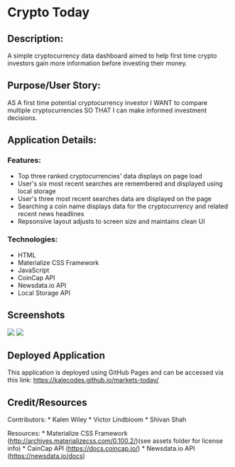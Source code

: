 
# Crypto Today

## Description:

A simple cryptocurrency data dashboard aimed to help first time crypto investors gain more information before investing their money.

## Purpose/User Story:

AS A first time potential cryptocurrency investor
I WANT to compare multiple cryptocurrencies
SO THAT I can make informed investment decisions. 

## Application Details:

### Features:

* Top three ranked cryptocurrencies' data displays on page load
* User's six most recent searches are remembered and displayed using local storage
* User's three most recent searches data are displayed on the page
* Searching a coin name displays data for the cryptocurrency and related recent news headlines
* Repsonsive layout adjusts to screen size and maintains clean UI

### Technologies:

* HTML
* Materialize CSS Framework
* JavaScript
* CoinCap API
* Newsdata.io API
* Local Storage API

## Screenshots

![](./assets/images/ct-ss-1)
![](./assets/images/ct-ss-2)

## Deployed Application

This application is deployed using GitHub Pages and can be accessed via this link: https://kalecodes.github.io/markets-today/ 

## Credit/Resources
Contributors: 
    * Kalen Wiley
    * Victor Lindbloom
    * Shivan Shah

Resources: 
    * Materialize CSS Framework (http://archives.materializecss.com/0.100.2/)(see assets folder for license info)
    * CainCap API (https://docs.coincap.io/)
    * Newsdata.io API  (https://newsdata.io/docs)
